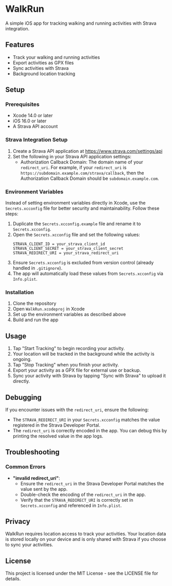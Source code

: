 # WalkRun

A simple iOS app for tracking walking and running activities with Strava integration.

## Features

- Track your walking and running activities
- Export activities as GPX files
- Sync activities with Strava
- Background location tracking

## Setup

### Prerequisites

- Xcode 14.0 or later
- iOS 16.0 or later
- A Strava API account

### Strava Integration Setup

1. Create a Strava API application at https://www.strava.com/settings/api
2. Set the following in your Strava API application settings:
   - Authorization Callback Domain: The domain name of your `redirect_uri`. For example, if your `redirect_uri` is `https://subdomain.example.com/strava/callback`, then the Authorization Callback Domain should be `subdomain.example.com`.

### Environment Variables

Instead of setting environment variables directly in Xcode, use the `Secrets.xcconfig` file for better security and maintainability. Follow these steps:

1. Duplicate the `Secrets.xcconfig.example` file and rename it to `Secrets.xcconfig`.
2. Open the `Secrets.xcconfig` file and set the following values:
   ```
   STRAVA_CLIENT_ID = your_strava_client_id
   STRAVA_CLIENT_SECRET = your_strava_client_secret
   STRAVA_REDIRECT_URI = your_strava_redirect_uri
   ```
3. Ensure `Secrets.xcconfig` is excluded from version control (already handled in `.gitignore`).
4. The app will automatically load these values from `Secrets.xcconfig` via `Info.plist`.

### Installation

1. Clone the repository
2. Open `WalkRun.xcodeproj` in Xcode
3. Set up the environment variables as described above
4. Build and run the app

## Usage

1. Tap "Start Tracking" to begin recording your activity.
2. Your location will be tracked in the background while the activity is ongoing.
3. Tap "Stop Tracking" when you finish your activity.
4. Export your activity as a GPX file for external use or backup.
5. Sync your activity with Strava by tapping "Sync with Strava" to upload it directly.

## Debugging

If you encounter issues with the `redirect_uri`, ensure the following:

- The `STRAVA_REDIRECT_URI` in your `Secrets.xcconfig` matches the value registered in the Strava Developer Portal.
- The `redirect_uri` is correctly encoded in the app. You can debug this by printing the resolved value in the app logs.

## Troubleshooting

### Common Errors

- **"invalid redirect_uri"**:
  - Ensure the `redirect_uri` in the Strava Developer Portal matches the value sent by the app.
  - Double-check the encoding of the `redirect_uri` in the app.
  - Verify that the `STRAVA_REDIRECT_URI` is correctly set in `Secrets.xcconfig` and referenced in `Info.plist`.

## Privacy

WalkRun requires location access to track your activities. Your location data is stored locally on your device and is only shared with Strava if you choose to sync your activities.

## License

This project is licensed under the MIT License - see the LICENSE file for details.